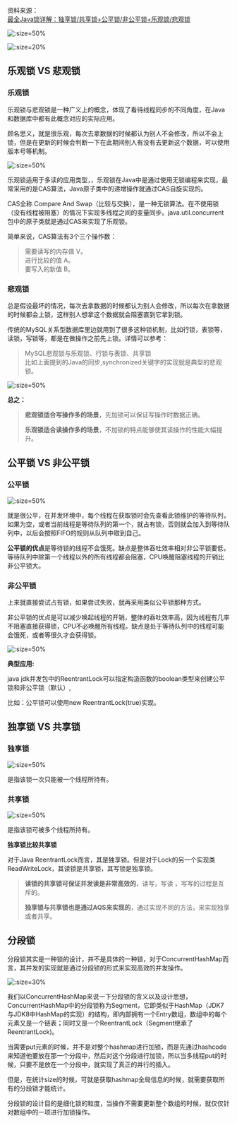 资料来源：<br/>
[最全Java锁详解：独享锁/共享锁+公平锁/非公平锁+乐观锁/悲观锁](https://mikechen.cc/6820.html)<br/>

![](large/e6c9d24ely1h1o9zxinodj20gk0hkgmi.jpg ':size=50%')

![](large/e6c9d24ely1h1o9zxinodj20gk0hkgmi.jpg ':size=20%')



## 乐观锁 VS 悲观锁

### 乐观锁

乐观锁与悲观锁是一种广义上的概念，体现了看待线程同步的不同角度，在Java和数据库中都有此概念对应的实际应用。

顾名思义，就是很乐观，每次去拿数据的时候都认为别人不会修改，所以不会上锁，但是在更新的时候会判断一下在此期间别人有没有去更新这个数据，可以使用版本号等机制。

![](large/e6c9d24ely1h1oa2267bmj20b80am74d.jpg ':size=50%')



乐观锁适用于多读的应用类型，，乐观锁在Java中是通过使用无锁编程来实现，最常采用的是CAS算法，Java原子类中的递增操作就通过CAS自旋实现的。

CAS全称 Compare And Swap（比较与交换），是一种无锁算法。在不使用锁（没有线程被阻塞）的情况下实现多线程之间的变量同步。java.util.concurrent包中的原子类就是通过CAS来实现了乐观锁。

简单来说，CAS算法有3个三个操作数：

> 需要读写的内存值 V。<br/>
> 进行比较的值 A。<br/>
> 要写入的新值 B。<br/>

### 悲观锁



总是假设最坏的情况，每次去拿数据的时候都认为别人会修改，所以每次在拿数据的时候都会上锁，这样别人想拿这个数据就会阻塞直到它拿到锁。<br/>

传统的MySQL关系型数据库里边就用到了很多这种锁机制，比如行锁，表锁等，读锁，写锁等，都是在做操作之前先上锁。详情可以参考：<br/>

> MySQL悲观锁与乐观锁、行锁与表锁、共享锁<br/>
> 比如上面提到的Java的同步,synchronized关键字的实现就是典型的悲观锁。<br/>

![](large/e6c9d24ely1h1oa8efhouj20cg0apdg0.jpg ':size=50%')

**总之：**

>**悲观锁适合写操作多的场景**，先加锁可以保证写操作时数据正确。
>
>**乐观锁适合读操作多的场景**，不加锁的特点能够使其读操作的性能大幅提升。

## 公平锁 VS 非公平锁

### 公平锁

![](large/e6c9d24ely1h1oadqy3ytj20kc0apmxb.jpg ':size=50%')

就是很公平，在并发环境中，每个线程在获取锁时会先查看此锁维护的等待队列，如果为空，或者当前线程是等待队列的第一个，就占有锁，否则就会加入到等待队列中，以后会按照FIFO的规则从队列中取到自己。

**公平锁的优点**是等待锁的线程不会饿死。缺点是整体吞吐效率相对非公平锁要低，等待队列中除第一个线程以外的所有线程都会阻塞，CPU唤醒阻塞线程的开销比非公平锁大。

### 非公平锁

上来就直接尝试占有锁，如果尝试失败，就再采用类似公平锁那种方式。

非公平锁的优点是可以减少唤起线程的开销，整体的吞吐效率高，因为线程有几率不阻塞直接获得锁，CPU不必唤醒所有线程。缺点是处于等待队列中的线程可能会饿死，或者等很久才会获得锁。

![](large/e6c9d24ely1h1oaf2tahjj20ef0ajmxe.jpg ':size=50%')



**典型应用:**

java jdk并发包中的ReentrantLock可以指定构造函数的boolean类型来创建公平锁和非公平锁（默认）,

比如：公平锁可以使用new ReentrantLock(true)实现。

## 独享锁 VS 共享锁

### 独享锁

![](large/e6c9d24ely1h1oahmerwkj20ch0aq74d.jpg ':size=50%')

是指该锁一次只能被一个线程所持有。

### 共享锁

![](large/e6c9d24ely1h1oaifon5kj20b10aedg0.jpg ':size=50%')

是指该锁可被多个线程所持有。

**独享锁比较共享锁**

对于Java ReentrantLock而言，其是独享锁。但是对于Lock的另一个实现类ReadWriteLock，其读锁是共享锁，其写锁是独享锁。

> **读锁的共享锁可保证并发读是非常高效的**，读写，写读 ，写写的过程是互斥的。<br/>
>
> **独享锁与共享锁也是通过AQS来实现的**，通过实现不同的方法，来实现独享或者共享。

## 分段锁

分段锁其实是一种锁的设计，并不是具体的一种锁，对于ConcurrentHashMap而言，其并发的实现就是通过分段锁的形式来实现高效的并发操作。

![](large/e6c9d24ely1h1oal4n34aj21200rl0up.jpg ':size=30%')

我们以ConcurrentHashMap来说一下分段锁的含义以及设计思想，ConcurrentHashMap中的分段锁称为Segment，它即类似于HashMap（JDK7与JDK8中HashMap的实现）的结构，即内部拥有一个Entry数组，数组中的每个元素又是一个链表；同时又是一个ReentrantLock（Segment继承了ReentrantLock)。

当需要put元素的时候，并不是对整个hashmap进行加锁，而是先通过hashcode来知道他要放在那一个分段中，然后对这个分段进行加锁，所以当多线程put的时候，只要不是放在一个分段中，就实现了真正的并行的插入。

但是，在统计size的时候，可就是获取hashmap全局信息的时候，就需要获取所有的分段锁才能统计。

分段锁的设计目的是细化锁的粒度，当操作不需要更新整个数组的时候，就仅仅针对数组中的一项进行加锁操作。

